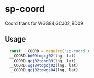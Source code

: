 # sp-coord

Coord trans for WGS84,GCJ02,BD09

## Usage

``` js
  const __COORD = require('sp-coord')
  __COORD.bd09togcj02(lng, lat)
  __COORD.gcj02tobd09(lng, lat)
  __COORD.wgs84togcj02(lng, lat)
  __COORD.gcj02towgs84(lng, lat)
```
